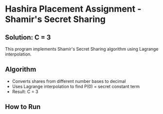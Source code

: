 # Hashira Placement Assignment - Shamir's Secret Sharing

## Solution: C = 3

This program implements Shamir's Secret Sharing algorithm using Lagrange interpolation.

## Algorithm
- Converts shares from different number bases to decimal
- Uses Lagrange interpolation to find P(0) = secret constant term
- Result: C = 3

## How to Run
